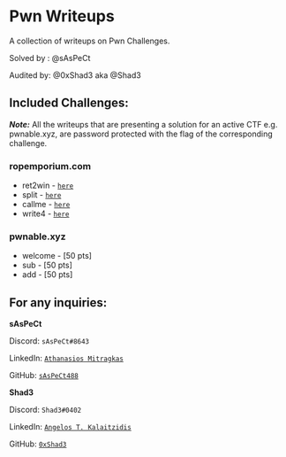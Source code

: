 # Pwn Writeups
A collection of writeups on Pwn Challenges.

Solved by : @sAsPeCt

Audited by: @0xShad3 aka @Shad3

## Included Challenges:

***Note:*** All the writeups that are presenting a solution for an active CTF e.g. pwnable.xyz, 
are password protected with the flag of the corresponding challenge. 

### ropemporium.com

- ret2win - [`here`](https://www.saspectcave.net/pwn/ret2win/)
- split -  [`here`](https://www.saspectcave.net/pwn/split/)
- callme - [`here`](https://www.saspectcave.net/pwn/callme/)
- write4 - [`here`](https://www.saspectcave.net/pwn/write4/)

### pwnable.xyz

- welcome - [50 pts]
- sub - [50 pts]
- add - [50 pts]

## For any inquiries:

**sAsPeCt**

Discord: `sAsPeCt#8643`

LinkedIn: [`Athanasios Mitragkas`](https://www.linkedin.com/in/athanasios-mitragkas/)

GitHub: [`sAsPeCt488`](https://github.com/sAsPeCt488) 

**Shad3**

Discord: `Shad3#0402`

LinkedIn: [`Angelos T. Kalaitzidis`](https://www.linkedin.com/in/angelos-taxiarchis-kalaitzidis-2b9731188/) 

GitHub: [`0xShad3`](https://github.com/0xShad3)
